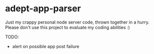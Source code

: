 # adept-app-parser

Just my crappy personal node server code, thrown together in a hurry. Please don't use this project to evaluate my coding abilities :)

TODO:
* alert on possible app post failure